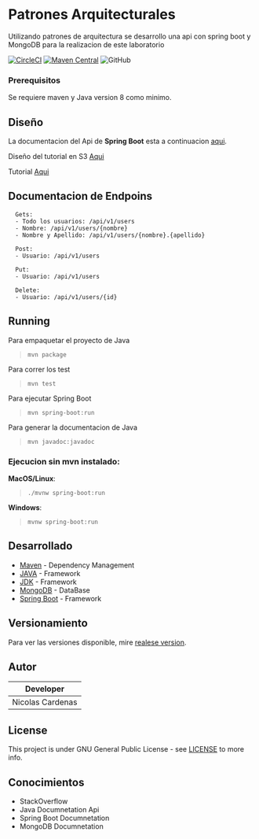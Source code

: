 # Patrones Arquitecturales

Utilizando patrones de arquitectura se desarrollo una api con spring boot y MongoDB para la realizacion de este laboratorio

[![CircleCI](https://circleci.com/gh/Arep-Nico/Patrones-Arquitecturales/tree/master.svg?style=svg)](https://circleci.com/gh/Arep-Nico/Patrones-Arquitecturales/tree/master)
[![Maven Central](https://img.shields.io/maven-central/v/org.springframework.boot/spring-boot-maven-plugin)](https://mvnrepository.com/artifact/org.springframework.boot/spring-boot-maven-plugin)
![GitHub](https://img.shields.io/github/license/Arep-Nico/Patrones-Arquitecturales)

### Prerequisitos

Se requiere maven y Java version 8 como minimo.

## Diseño

La documentacion del Api de **Spring Boot** esta a continuacion [aqui](documents/Laboratorio_5_Arep.pdf).

Diseño del tutorial en S3 [Aqui](http://patronesarquitecturales.s3-website-us-east-1.amazonaws.com)

Tutorial [Aqui](https://github.com/Arep-Nico/arep-app)

## Documentacion de Endpoins
```
  Gets:
  - Todo los usuarios: /api/v1/users
  - Nombre: /api/v1/users/{nombre}
  - Nombre y Apellido: /api/v1/users/{nombre}.{apellido}

  Post:
  - Usuario: /api/v1/users

  Put:
  - Usuario: /api/v1/users

  Delete: 
  - Usuario: /api/v1/users/{id}
```

## Running
 Para empaquetar el proyecto de Java 
 > ``` mvn package ```
 
 Para correr los test
 > ``` mvn test ```
 
 Para ejecutar Spring Boot
 > ``` mvn spring-boot:run ```
 
 Para generar la documentacion de Java
 > ``` mvn javadoc:javadoc ```

### **Ejecucion sin mvn instalado**:

 **MacOS/Linux**:
 > ``` ./mvnw spring-boot:run ```

 **Windows**:
 > ``` mvnw spring-boot:run ```


## Desarrollado

* [Maven](https://maven.apache.org/) - Dependency Management
* [JAVA](https://www.java.com/es/download) - Framework
* [JDK](https://www.oracle.com/technetwork/java/javase/downloads/jdk8-downloads-2133151.html) - Framework
* [MongoDB](https://spring.io/guides/gs/accessing-data-mongodb/) - DataBase
* [Spring Boot](https://spring.io/quickstart) - Framework

## Versionamiento

Para ver las versiones disponible, mire [realese version](https://github.com/Arep-Nico/ConcurrentFramework/releases).

## Autor

| Developer |
| :--: |
| Nicolas Cardenas |

## License

This project is under GNU General Public License - see [LICENSE](LICENSE) to more info.

## Conocimientos

* StackOverflow
* Java Documnetation Api
* Spring Boot Documnetation
* MongoDB Documnetation